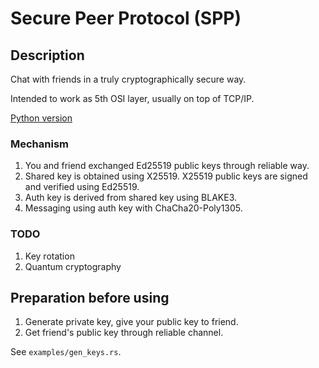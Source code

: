 # Secure Peer Protocol (SPP)

## Description

Chat with friends in a truly cryptographically secure way.

Intended to work as 5th OSI layer, usually on top of TCP/IP.

[Python version](https://github.com/lifr0m/spproto)

### Mechanism

1. You and friend exchanged Ed25519 public keys through reliable way.
2. Shared key is obtained using X25519. X25519 public keys are signed and verified using Ed25519.
3. Auth key is derived from shared key using BLAKE3.
4. Messaging using auth key with ChaCha20-Poly1305.

### TODO

1. Key rotation
2. Quantum cryptography

## Preparation before using

1. Generate private key, give your public key to friend.
2. Get friend's public key through reliable channel.

See `examples/gen_keys.rs`.
